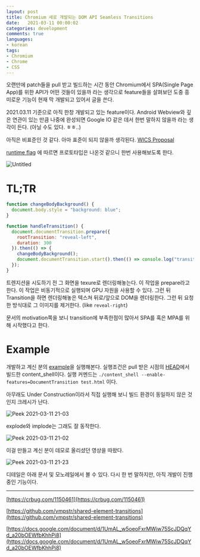 ```yaml
---
layout: post
title: Chromium 새로 개발되는 DOM API Seamless Transitions
date:   2021-03-11 00:00:02
categories: development
comments: true
languages:
- korean
tags:
- Chromium
- Chrome
- CSS
---	
```


오랜만에 patch들을 pull 받고 빌드하는 시간 동안 Chromium에서 SPA(Single Page App)를 위한 API가 어떤 것들이 있을까 라는 생각으로 feature들을 살펴보던 도중 흥미로운 기능이 현재 막 개발되고 있어서 글을 쓴다. 

2021.03.11 기준으로 아직 한창 개발되고 있는 feature이다. Android Webview와 깊은 연관이 있는 만큼 나중에 완성되면 Google IO 같은 데서 한번 말하지 않을까 라는 생각이 든다. (아닐 수도 있다. ㅎㅎ..)

아직은 비표준인 것 같다. 아마 표준이 되지 않을까 생각된다. [WICS Proposal](https://github.com/WICG/proposals/issues/12)

[runtime flag](https://source.chromium.org/chromium/chromium/src/+/master:third_party/blink/renderer/platform/runtime_enabled_features.json5) 에 따르면 프로토타입은 나온것 같으니 한번 사용해보도록 한다.

![Untitled](https://user-images.githubusercontent.com/18409763/110785255-1436fb00-82ae-11eb-8fe2-5cdad35393b8.png)


# TL;TR

```jsx
function changeBodyBackground() {
  document.body.style = "background: blue";
}

function handleTransition() {
  document.documentTransition.prepare({
    rootTransition: "reveal-left",
    duration: 300
  }).then(() => {
    changeBodyBackground();
    document.documentTransition.start().then(() => console.log("transition finished"));
  });
}
```
트렌지션을 시도하기 전 그 화면을 texure로 렌더링해놓는다. 이 작업을 prepare라고 한다. 이 작업은 비동기적으로 실행되며 GPU 자원을 사용할 수 있다. 그런 뒤 Transition을 하면 렌더링해놓은 텍스쳐 뒤로/앞으로 DOM을 렌더링한다. 그런 뒤 요청한 방식대로 그 이미지를 제거한다. (like `reveal-right`)

문서의 motivation쪽을 보니 transition에 부족한점이 많아서 SPA를 혹은 MPA를 위해 시작했다고 한다.

# Example

개발하고 계신 분의 [example](https://github.com/vmpstr/shared-element-transitions/blob/main/sample-code/page_transition_spa.html)을 실행해본다. 실행조건은 pull 받은 시점의 [HEAD](https://chromium.googlesource.com/chromium/src.git/+/d6485e20161bf3590e295575e320ef7feca7e665)에서 빌드한 content_shell이다. 실행 커멘드는 `./content_shell --enable-features=DocumentTransition test.html` 이다. 

아무래도 Under Construction이라서 직접 실행해 보니 빌드 환경이 동일하지 않은 것 인지 크레시가 난다.

![Peek 2021-03-11 21-03](https://user-images.githubusercontent.com/18409763/110784763-6deaf580-82ad-11eb-9b92-17c0ef91beaf.gif)

explode와 implode는 그래도 잘 동작한다.

![Peek 2021-03-11 21-02](https://user-images.githubusercontent.com/18409763/110785324-2f096f80-82ae-11eb-8d00-760efae46532.gif)

이걸 만들고 계신 분이 데모로 올리셨던 영상을 따왔다.

![Peek 2021-03-11 21-23](https://user-images.githubusercontent.com/18409763/110786952-1dc16280-82b0-11eb-96ac-b28a7f7aa14f.gif)


디테일은 아래 문서 및 모노레일에서 볼 수 있다. 다시 한 번 말하지만, 아직 개발이 진행 중인 기능이다.


---

[https://crbug.com/1150461](https://crbug.com/1150461)

[https://github.com/vmpstr/shared-element-transitions](https://github.com/vmpstr/shared-element-transitions)

[https://docs.google.com/document/d/1UmAL_w5oeoFxrMWiw75ScJDQqYd_a20bOEWfbKhhPi8](https://docs.google.com/document/d/1UmAL_w5oeoFxrMWiw75ScJDQqYd_a20bOEWfbKhhPi8)